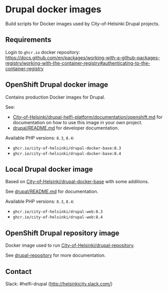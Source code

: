 # Drupal docker images

Build scripts for Docker images used by City-of-Helsinki Drupal projects.

## Requirements

Login to `ghcr.io` docker repository: https://docs.github.com/en/packages/working-with-a-github-packages-registry/working-with-the-container-registry#authenticating-to-the-container-registry

## OpenShift Drupal docker image

Contains production Docker images for Drupal.

See:
- [City-of-Helsinki/drupal-helfi-platform/documentation/openshift.md](https://github.com/City-of-Helsinki/drupal-helfi-platform/blob/main/documentation/openshift.md) for documentation on how to use this image in your own project.
- [drupal/README.md](drupal) for developer documentation.

Available PHP versions: `8.3`, `8.4`:

- `ghcr.io/city-of-helsinki/drupal-docker-base:8.3`
- `ghcr.io/city-of-helsinki/drupal-docker-base:8.4`

## Local Drupal docker image

Based on [City-of-Helsinki/drupal-docker-base](/openshift/drupal) with some additions.

See [drupal/README.md](drupal) for documentation.

Available PHP versions: `8.3`, `8.4`:

- `ghcr.io/city-of-helsinki/drupal-web:8.3`
- `ghcr.io/city-of-helsinki/drupal-web:8.4`

## OpenShift Drupal repository image

Docker image used to run [City-of-Helsinki/drupal-repository](https://github.com/City-of-Helsinki/drupal-repository).

See [drupal-repository](drupal-repository) for more documentation.

## Contact

Slack: #helfi-drupal (http://helsinkicity.slack.com/)
